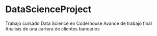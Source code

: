 # DataScienceProject
Trabajo cursado Data Science en Coderhouse
Avance de trabajo final
Analisis de una cartera de clientes bancarios
